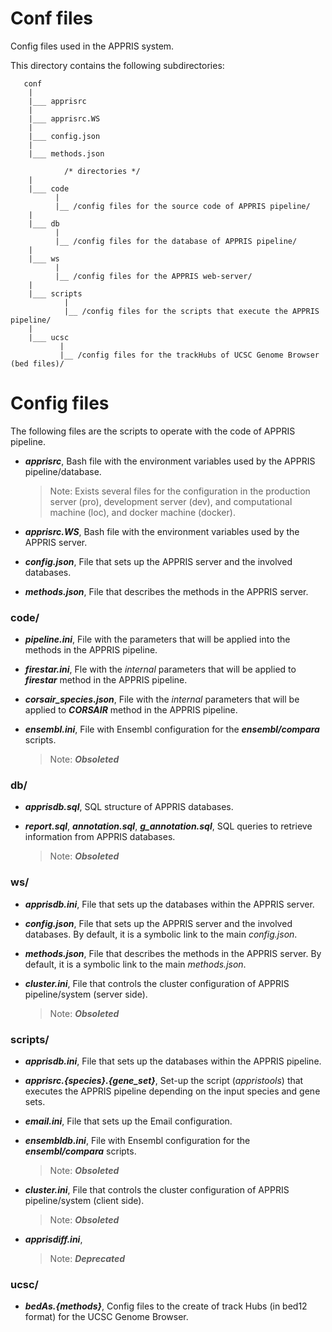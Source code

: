 Conf files
==========
Config files used in the APPRIS system.

This directory contains the following subdirectories:

```
   conf
	|
	|___ apprisrc
	|
	|___ apprisrc.WS
	|
	|___ config.json
	|
	|___ methods.json

            /* directories */
	|
	|___ code
          |
          |__ /config files for the source code of APPRIS pipeline/
	|
	|___ db
          |
          |__ /config files for the database of APPRIS pipeline/
	|
	|___ ws
          |
          |__ /config files for the APPRIS web-server/
	|
	|___ scripts
            |
            |__ /config files for the scripts that execute the APPRIS pipeline/
	|
	|___ ucsc
           |
           |__ /config files for the trackHubs of UCSC Genome Browser (bed files)/
```

Config files
============
The following files are the scripts to operate with the code of APPRIS pipeline.

+ *__apprisrc__*,
    Bash file with the environment variables used by the APPRIS pipeline/database.
    > Note: Exists several files for the configuration in the production server (pro), development server (dev),
    and computational machine (loc), and docker machine (docker).

+ *__apprisrc.WS__*,
    Bash file with the environment variables used by the APPRIS server.

+ *__config.json__*,
    File that sets up the APPRIS server and the involved databases.

+ *__methods.json__*,
    File that describes the methods in the APPRIS server.

### code/

+ *__pipeline.ini__*,
    File with the parameters that will be applied into the methods in the APPRIS pipeline.

+ *__firestar.ini__*,
    Fle with the *_internal_* parameters that will be applied to *__firestar__* method in the APPRIS pipeline.

+ *__corsair_species.json__*,
    File with the *_internal_* parameters that will be applied to *__CORSAIR__* method in the APPRIS pipeline.

+ *__ensembl.ini__*,
    File with Ensembl configuration for the *__ensembl/compara__* scripts.
    >Note: *__Obsoleted__*

### db/

+ *__apprisdb.sql__*,
    SQL structure of APPRIS databases.

+ *__report.sql__*, *__annotation.sql__*, *__g_annotation.sql__*,
    SQL queries to retrieve information from APPRIS databases.
    >Note: *__Obsoleted__*

### ws/

+ *__apprisdb.ini__*,
    File that sets up the databases within the APPRIS server.

+ *__config.json__*,
    File that sets up the APPRIS server and the involved databases. By default,
    it is a symbolic link to the main *_config.json_*.

+ *__methods.json__*,
    File that describes the methods in the APPRIS server. By default, it is a symbolic link to the main *_methods.json_*.

+ *__cluster.ini__*,
    File that controls the cluster configuration of APPRIS pipeline/system (server side).
    >Note: *__Obsoleted__*

### scripts/

+ *__apprisdb.ini__*,
    File that sets up the databases within the APPRIS pipeline.

+ *__apprisrc.{species}.{gene_set}__*,
    Set-up the script (*_appristools_*) that executes the APPRIS pipeline depending on the input species and gene sets.

+ *__email.ini__*,
    File that sets up the Email configuration.

+ *__ensembldb.ini__*,
    File with Ensembl configuration for the *__ensembl/compara__* scripts.
    >Note: *__Obsoleted__*

+ *__cluster.ini__*,
    File that controls the cluster configuration of APPRIS pipeline/system (client side).
    >Note: *__Obsoleted__*

+ *__apprisdiff.ini__*,
    >Note: *__Deprecated__*

### ucsc/

+ *__bedAs.{methods}__*,
    Config files to the create of track Hubs (in bed12 format) for the UCSC Genome Browser.

